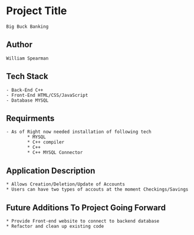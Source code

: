 # Project Title
    Big Buck Banking
## Author
    William Spearman
## Tech Stack
    - Back-End C++
    - Front-End HTML/CSS/JavaScript
    - Database MYSQL
## Requirments 
    - As of Right now needed installation of following tech 
            * MYSQL
            * C++ compiler
            * C++
            * C++ MYSQL Connector
## Application Description
    * Allows Creation/Deletion/Update of Accounts
    * Users can have two types of accouts at the moment Checkings/Savings
## Future Additions To Project Going Forward
    * Provide Front-end website to connect to backend database
    * Refactor and clean up existing code 
